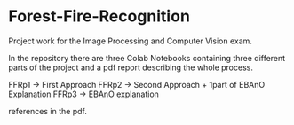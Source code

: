 # Forest-Fire-Recognition
Project work for the Image Processing and Computer Vision exam.

In the repository there are three Colab Notebooks containing three different parts of the project and a pdf report describing the whole process.

FFRp1 -> First Approach
FFRp2 -> Second Approach + 1part of EBAnO Explanation
FFRp3 -> EBAnO explanation

references in the pdf.
